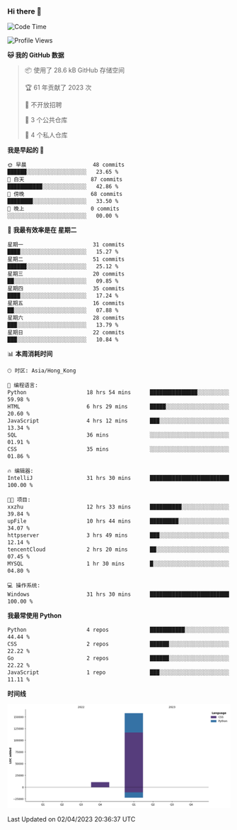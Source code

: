 ### Hi there 👋

<!--
**Mrzqd/Mrzqd** is a ✨ _special_ ✨ repository because its `README.md` (this file) appears on your GitHub profile.

Here are some ideas to get you started:

- 🔭 I’m currently working on ...
- 🌱 I’m currently learning ...
- 👯 I’m looking to collaborate on ...
- 🤔 I’m looking for help with ...
- 💬 Ask me about ...
- 📫 How to reach me: ...
- 😄 Pronouns: ...
- ⚡ Fun fact: ...
-->
<!--START_SECTION:waka-->
![Code Time](http://img.shields.io/badge/Code%20Time-105%20hrs%2012%20mins-blue)

![Profile Views](http://img.shields.io/badge/%E4%B8%AA%E4%BA%BA%E8%B5%84%E6%96%99%E8%A7%82%E7%9C%8B%E6%AC%A1%E6%95%B0-5-blue)

**🐱 我的 GitHub 数据** 

> 📦  使用了 28.6 kB GitHub 存储空间 
 > 
> 🏆 61 年贡献了 2023 次
 > 
> 🚫 不开放招聘
 > 
> 📜 3 个公共仓库 
 > 
> 🔑 4 个私人仓库 
 > 
**我是早起的 🐤** 

```text
🌞 早晨                     48 commits          ██████░░░░░░░░░░░░░░░░░░░   23.65 % 
🌆 白天                     87 commits          ███████████░░░░░░░░░░░░░░   42.86 % 
🌃 傍晚                     68 commits          ████████░░░░░░░░░░░░░░░░░   33.50 % 
🌙 晚上                     0 commits           ░░░░░░░░░░░░░░░░░░░░░░░░░   00.00 % 
```
📅 **我最有效率是在 星期二** 

```text
星期一                      31 commits          ████░░░░░░░░░░░░░░░░░░░░░   15.27 % 
星期二                      51 commits          ██████░░░░░░░░░░░░░░░░░░░   25.12 % 
星期三                      20 commits          ██░░░░░░░░░░░░░░░░░░░░░░░   09.85 % 
星期四                      35 commits          ████░░░░░░░░░░░░░░░░░░░░░   17.24 % 
星期五                      16 commits          ██░░░░░░░░░░░░░░░░░░░░░░░   07.88 % 
星期六                      28 commits          ███░░░░░░░░░░░░░░░░░░░░░░   13.79 % 
星期日                      22 commits          ███░░░░░░░░░░░░░░░░░░░░░░   10.84 % 
```


📊 **本周消耗时间** 

```text
🕑︎ 时区: Asia/Hong_Kong

💬 编程语言: 
Python                   18 hrs 54 mins      ███████████████░░░░░░░░░░   59.98 % 
HTML                     6 hrs 29 mins       █████░░░░░░░░░░░░░░░░░░░░   20.60 % 
JavaScript               4 hrs 12 mins       ███░░░░░░░░░░░░░░░░░░░░░░   13.34 % 
SQL                      36 mins             ░░░░░░░░░░░░░░░░░░░░░░░░░   01.91 % 
CSS                      35 mins             ░░░░░░░░░░░░░░░░░░░░░░░░░   01.86 % 

🔥 编辑器: 
IntelliJ                 31 hrs 30 mins      █████████████████████████   100.00 % 

🐱‍💻 项目: 
xxzhu                    12 hrs 33 mins      ██████████░░░░░░░░░░░░░░░   39.84 % 
upFile                   10 hrs 44 mins      █████████░░░░░░░░░░░░░░░░   34.07 % 
httpserver               3 hrs 49 mins       ███░░░░░░░░░░░░░░░░░░░░░░   12.14 % 
tencentCloud             2 hrs 20 mins       ██░░░░░░░░░░░░░░░░░░░░░░░   07.45 % 
MYSQL                    1 hr 30 mins        █░░░░░░░░░░░░░░░░░░░░░░░░   04.80 % 

💻 操作系统: 
Windows                  31 hrs 30 mins      █████████████████████████   100.00 % 
```

**我最常使用 Python** 

```text
Python                   4 repos             ███████████░░░░░░░░░░░░░░   44.44 % 
CSS                      2 repos             ██████░░░░░░░░░░░░░░░░░░░   22.22 % 
Go                       2 repos             ██████░░░░░░░░░░░░░░░░░░░   22.22 % 
JavaScript               1 repo              ███░░░░░░░░░░░░░░░░░░░░░░   11.11 % 
```



**时间线**

![Lines of Code chart](https://raw.githubusercontent.com/Mrzqd/Mrzqd/main/assets/bar_graph.png)


 Last Updated on 02/04/2023 20:36:37 UTC
<!--END_SECTION:waka-->
